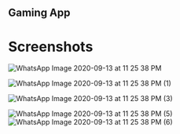 ## Gaming App
# Screenshots
![WhatsApp Image 2020-09-13 at 11 25 38 PM](https://user-images.githubusercontent.com/35812019/93025291-5989b100-f61a-11ea-8742-aa5e36710706.jpeg)

![WhatsApp Image 2020-09-13 at 11 25 38 PM (1)](https://user-images.githubusercontent.com/35812019/93025287-50004900-f61a-11ea-9242-5b8e86cdbf4c.jpeg)

![WhatsApp Image 2020-09-13 at 11 25 38 PM (3)](https://user-images.githubusercontent.com/35812019/93025282-42e35a00-f61a-11ea-8726-c35e343ef8cc.jpeg)

![WhatsApp Image 2020-09-13 at 11 25 38 PM (5)](https://user-images.githubusercontent.com/35812019/93025230-da947880-f619-11ea-886e-3f31c390595a.jpeg)![WhatsApp Image 2020-09-13 at 11 25 38 PM (6)](https://user-images.githubusercontent.com/35812019/93025215-b9338c80-f619-11ea-891c-1aa6078fe318.jpeg)
